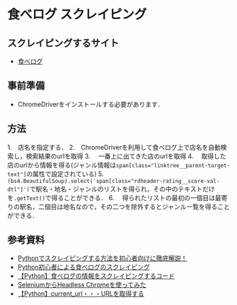 # 食べログ スクレイピング

## スクレイピングするサイト

- [食べログ](https://tabelog.com/)

## 事前準備

- ChromeDriverをインストールする必要があります．

## 方法

1.　店名を指定する．
2.　ChromeDriverを利用して食べログ上で店名を自動検索し，検索結果のurlを取得
3.　 一番上に出てきた店のurlを取得
4.　 取得した店のurlから情報を得る(ジャンル情報は`span[class="linktree__parent-target-text"]`の属性で設定されている)
5.　 `(bs4.BeautifulSoup).select('span[class="rdheader-rating__score-val-dtl"]')`で駅名・地名・ジャンルのリストを得られ，その中のテキストだけを`.getText()`で得ることができる．
6.　 得られたリストの最初の一個目は最寄りの駅名，二個目は地名なので，その二つを除外するとジャンル一覧を得ることができる．

## 参考資料

- [Pythonでスクレイピングする方法を初心者向けに徹底解説！](https://dividable.net/programming/python/python-scraping)
- [Python初心者による食べログのスクレイピング](https://qiita.com/you_gin/items/e982ed443c71771ee9b6)
- [【Python】食べログの情報をスクレイピングするコード](https://komono-tsukai-minarai.net/tabelog-scraping/)
- [SeleniumからHeadless Chromeを使ってみた](https://qiita.com/orangain/items/db4594113c04e8801aad)
- [【Python】current_url・・・URLを取得する](https://www.seleniumqref.com/api/python/window_get/Python_current_url.html)
